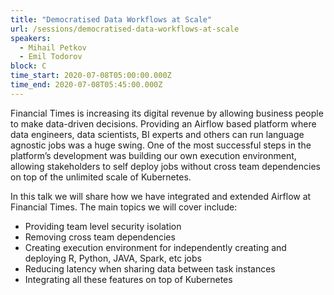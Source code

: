 ```yaml
---
title: "Democratised Data Workflows at Scale"
url: /sessions/democratised-data-workflows-at-scale
speakers:
  - Mihail Petkov
  - Emil Todorov
block: C 
time_start: 2020-07-08T05:00:00.000Z
time_end: 2020-07-08T05:45:00.000Z
---
```


Financial Times is increasing its digital revenue by allowing business people to make data-driven decisions. Providing an Airflow based platform where data engineers, data scientists, BI experts and others can run language agnostic jobs was a huge swing. One of the most successful steps in the platform’s development was building our own execution environment, allowing stakeholders to self deploy jobs without cross team dependencies on top of the unlimited scale of Kubernetes.

In this talk we will share how we have integrated and extended Airflow at Financial Times.
The main topics we will cover include:
  * Providing team level security isolation
  * Removing cross team dependencies
  * Creating execution environment for independently creating and deploying R, Python, JAVA, Spark, etc jobs
  * Reducing latency when sharing data between task instances
  * Integrating all these features on top of Kubernetes

